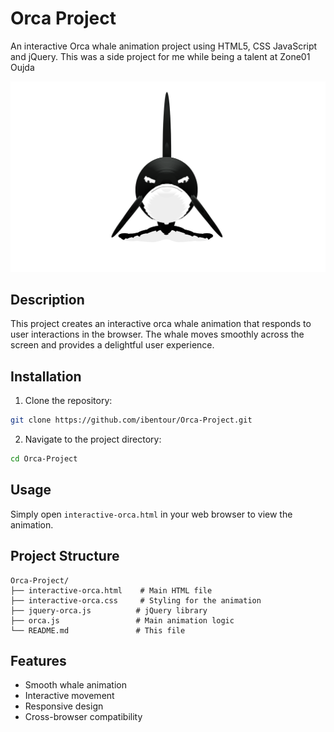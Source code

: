 # Orca Project

An interactive Orca whale animation project using HTML5, CSS JavaScript and jQuery.
This was a side project for me while being a talent at Zone01 Oujda

![Ismail Bentour - Orca Whale Animation](orca-browser.png)


## Description

This project creates an interactive orca whale animation that responds to user interactions in the browser. The whale moves smoothly across the screen and provides a delightful user experience.

## Installation

1. Clone the repository:
```bash
git clone https://github.com/ibentour/Orca-Project.git
```

2. Navigate to the project directory:
```bash
cd Orca-Project
```

## Usage

Simply open `interactive-orca.html` in your web browser to view the animation.

## Project Structure

```
Orca-Project/
├── interactive-orca.html    # Main HTML file
├── interactive-orca.css     # Styling for the animation
├── jquery-orca.js          # jQuery library
├── orca.js                 # Main animation logic
└── README.md               # This file
```

## Features

- Smooth whale animation
- Interactive movement
- Responsive design
- Cross-browser compatibility